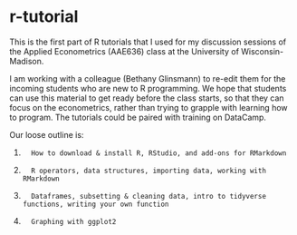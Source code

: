 # r-tutorial

This is the first part of R tutorials that I used for my discussion sessions of the Applied Econometrics (AAE636) class at the University of Wisconsin-Madison.

I am working with a colleague (Bethany Glinsmann) to re-edit them for the incoming students who are new to R programming. We hope that students can use this material to get ready before the class starts, so that they can focus on the econometrics, rather than trying to grapple with learning how to program. The tutorials could be paired with training on DataCamp.

Our loose outline is:

 1.       How to download & install R, RStudio, and add-ons for RMarkdown
 2.       R operators, data structures, importing data, working with RMarkdown
 3.       Dataframes, subsetting & cleaning data, intro to tidyverse functions, writing your own function
 4.       Graphing with ggplot2

